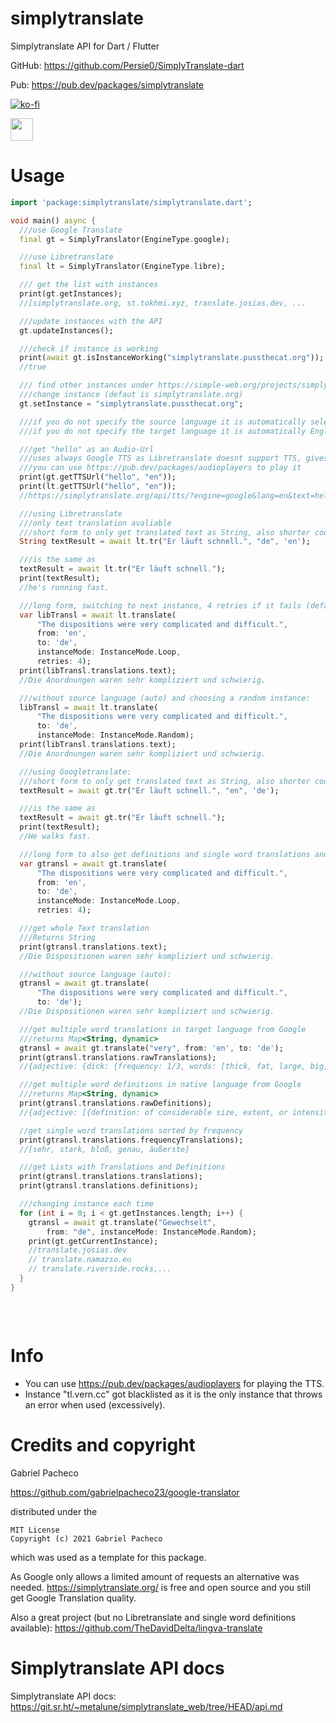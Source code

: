 # simplytranslate
Simplytranslate API for Dart / Flutter

GitHub: https://github.com/Persie0/SimplyTranslate-dart

Pub: https://pub.dev/packages/simplytranslate

[![ko-fi](https://ko-fi.com/img/githubbutton_sm.svg)](https://ko-fi.com/marvinperzi#)

<a href="https://paypal.me/marvinperzi?country.x=AT&locale.x=de_DE"><img src="https://github.com/andreostrovsky/donate-with-paypal/raw/master/blue.svg" height="36"></a>

# Usage 

```dart
import 'package:simplytranslate/simplytranslate.dart';

void main() async {
  ///use Google Translate
  final gt = SimplyTranslator(EngineType.google);

  ///use Libretranslate
  final lt = SimplyTranslator(EngineType.libre);

  /// get the list with instances
  print(gt.getInstances);
  //[simplytranslate.org, st.tokhmi.xyz, translate.josias.dev, ...

  ///update instances with the API
  gt.updateInstances();

  ///check if instance is working
  print(await gt.isInstanceWorking("simplytranslate.pussthecat.org"));
  //true

  /// find other instances under https://simple-web.org/projects/simplytranslate.html
  ///change instance (defaut is simplytranslate.org)
  gt.setInstance = "simplytranslate.pussthecat.org";

  ///if you do not specify the source language it is automatically selecting it depending on the text
  ///if you do not specify the target language it is automatically English

  ///get "hello" as an Audio-Url
  ///uses always Google TTS as Libretranslate doesnt support TTS, gives same result
  ///you can use https://pub.dev/packages/audioplayers to play it
  print(gt.getTTSUrl("hello", "en"));
  print(lt.getTTSUrl("hello", "en"));
  //https://simplytranslate.org/api/tts/?engine=google&lang=en&text=hello

  ///using Libretranslate
  ///only text translation avaliable
  ///short form to only get translated text as String, also shorter code:
  String textResult = await lt.tr("Er läuft schnell.", "de", 'en');

  ///is the same as
  textResult = await lt.tr("Er läuft schnell.");
  print(textResult);
  //he's running fast.

  ///long form, switching to next instance, 4 retries if it fails (default 1)
  var libTransl = await lt.translate(
      "The dispositions were very complicated and difficult.",
      from: 'en',
      to: 'de',
      instanceMode: InstanceMode.Loop,
      retries: 4);
  print(libTransl.translations.text);
  //Die Anordnungen waren sehr kompliziert und schwierig.

  ///without source language (auto) and choosing a random instance:
  libTransl = await lt.translate(
      "The dispositions were very complicated and difficult.",
      to: 'de',
      instanceMode: InstanceMode.Random);
  print(libTransl.translations.text);
  //Die Anordnungen waren sehr kompliziert und schwierig.

  ///using Googletranslate:
  ///short form to only get translated text as String, also shorter code:
  textResult = await gt.tr("Er läuft schnell.", "en", 'de');

  ///is the same as
  textResult = await gt.tr("Er läuft schnell.");
  print(textResult);
  //He walks fast.

  ///long form to also get definitions and single word translations and switching to next instance, 4 retries if it fails (default 1)
  var gtransl = await gt.translate(
      "The dispositions were very complicated and difficult.",
      from: 'en',
      to: 'de',
      instanceMode: InstanceMode.Loop,
      retries: 4);

  ///get whole Text translation
  ///Returns String
  print(gtransl.translations.text);
  //Die Dispositionen waren sehr kompliziert und schwierig.

  ///without source language (auto):
  gtransl = await gt.translate(
      "The dispositions were very complicated and difficult.",
      to: 'de');
  //Die Dispositionen waren sehr kompliziert und schwierig.

  ///get multiple word translations in target language from Google
  ///returns Map<String, dynamic>
  gtransl = await gt.translate("very", from: 'en', to: 'de');
  print(gtransl.translations.rawTranslations);
  //{adjective: {dick: {frequency: 1/3, words: [thick, fat, large, big, heavy, stout]}, faustdick: {frequency: 1/3,...

  ///get multiple word definitions in native language from Google
  ///returns Map<String, dynamic>
  print(gtransl.translations.rawDefinitions);
  //{adjective: [{definition: of considerable size, extent, or intensity., synonyms: {: [large, sizeable,...

  //get single word translations sorted by frequency
  print(gtransl.translations.frequencyTranslations);
  //[sehr, stark, bloß, genau, äußerste]

  ///get Lists with Translations and Definitions
  print(gtransl.translations.translations);
  print(gtransl.translations.definitions);

  ///changing instance each time
  for (int i = 0; i < gt.getInstances.length; i++) {
    gtransl = await gt.translate("Gewechselt",
        from: "de", instanceMode: InstanceMode.Random);
    print(gt.getCurrentInstance);
    //translate.josias.dev
    // translate.namazso.eu
    // translate.riverside.rocks,...
  }
}



```
&nbsp;

# Info
- You can use https://pub.dev/packages/audioplayers for playing the TTS.
- Instance "tl.vern.cc" got blacklisted as it is the only instance that throws an error when used (excessively).

# Credits and copyright
Gabriel Pacheco

https://github.com/gabrielpacheco23/google-translator

distributed under the
```
MIT License
Copyright (c) 2021 Gabriel Pacheco
```
which was used as a template for this package.


As Google only allows a limited amount of requests an alternative was needed.
https://simplytranslate.org/
is free and open source and you still get Google Translation quality.



Also a great project (but no Libretranslate and single word definitions available):
https://github.com/TheDavidDelta/lingva-translate

# Simplytranslate API docs
Simplytranslate API docs:  https://git.sr.ht/~metalune/simplytranslate_web/tree/HEAD/api.md
&nbsp;

